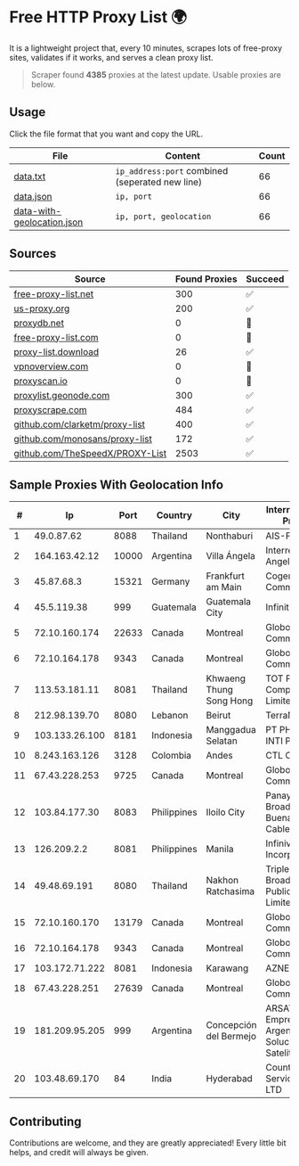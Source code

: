 
# Free HTTP Proxy List 🌍

It is a lightweight project that, every 10 minutes, scrapes lots of free-proxy sites, validates if it works, and serves a clean proxy list.


> Scraper found **4385** proxies at the latest update. Usable proxies are below.

## Usage

Click the file format that you want and copy the URL.


|File|Content|Count|
|----|-------|-----|
|[data.txt](https://raw.githubusercontent.com/themiralay/Proxy-List-World/master/data.txt)|`ip_address:port` combined (seperated new line)|66|
|[data.json](https://raw.githubusercontent.com/themiralay/Proxy-List-World/master/data.json)|`ip, port`|66|
|[data-with-geolocation.json](https://raw.githubusercontent.com/themiralay/Proxy-List-World/master/data-with-geolocation.json)|`ip, port, geolocation`|66|

## Sources

|Source|Found Proxies|Succeed|
|------|-------------|-------|
|[free-proxy-list.net](https://free-proxy-list.net)|300|✅|
|[us-proxy.org](https://www.us-proxy.org)|200|✅|
|[proxydb.net](http://proxydb.net)|0|🚫|
|[free-proxy-list.com](https://free-proxy-list.com/?page=&port=&type%5B%5D=http&type%5B%5D=https&up_time=0&search=Search)|0|🚫|
|[proxy-list.download](https://www.proxy-list.download/HTTP)|26|✅|
|[vpnoverview.com](https://vpnoverview.com/privacy/anonymous-browsing/free-proxy-servers)|0|🚫|
|[proxyscan.io](https://www.proxyscan.io)|0|🚫|
|[proxylist.geonode.com](https://proxylist.geonode.com/api/proxy-list?limit=300&page=1&sort_by=lastChecked&sort_type=desc&protocols=http,https)|300|✅|
|[proxyscrape.com](https://api.proxyscrape.com/v2/?request=displayproxies&protocol=http&timeout=10000&country=all&ssl=all&anonymity=all)|484|✅|
|[github.com/clarketm/proxy-list](https://raw.githubusercontent.com/clarketm/proxy-list/master/proxy-list-raw.txt)|400|✅|
|[github.com/monosans/proxy-list](https://raw.githubusercontent.com/monosans/proxy-list/main/proxies/http.txt)|172|✅|
|[github.com/TheSpeedX/PROXY-List](https://raw.githubusercontent.com/TheSpeedX/PROXY-List/master/http.txt)|2503|✅|


## Sample Proxies With Geolocation Info

|#|Ip|Port|Country|City|Internet Service Provider|
|-|--|----|-------|----|-------------------------|
|1|49.0.87.62|8088|Thailand|Nonthaburi|AIS-Fibre|
|2|164.163.42.12|10000|Argentina|Villa Ángela|Interret Villa Angela SRL|
|3|45.87.68.3|15321|Germany|Frankfurt am Main|Cogent Communications|
|4|45.5.119.38|999|Guatemala|Guatemala City|Infinitum S.A.|
|5|72.10.160.174|22633|Canada|Montreal|GloboTech Communications|
|6|72.10.164.178|9343|Canada|Montreal|GloboTech Communications|
|7|113.53.181.11|8081|Thailand|Khwaeng Thung Song Hong|TOT Public Company Limited|
|8|212.98.139.70|8080|Lebanon|Beirut|TerraNet sal|
|9|103.133.26.100|8181|Indonesia|Manggadua Selatan|PT PHATRIA INTI PERSADA|
|10|8.243.163.126|3128|Colombia|Andes|CTL Colombia|
|11|67.43.228.253|9725|Canada|Montreal|GloboTech Communications|
|12|103.84.177.30|8083|Philippines|Iloilo City|Panay Broadband / Buenavista Cable TV., Inc.|
|13|126.209.2.2|8081|Philippines|Manila|Infinivan Incorporated|
|14|49.48.69.191|8080|Thailand|Nakhon Ratchasima|Triple T Broadband Public Company Limited|
|15|72.10.160.170|13179|Canada|Montreal|GloboTech Communications|
|16|72.10.164.178|9343|Canada|Montreal|GloboTech Communications|
|17|103.172.71.222|8081|Indonesia|Karawang|AZNET|
|18|67.43.228.251|27639|Canada|Montreal|GloboTech Communications|
|19|181.209.95.205|999|Argentina|Concepción del Bermejo|ARSAT - Empresa Argentina de Soluciones Satelitales S.A|
|20|103.48.69.170|84|India|Hyderabad|Country Online Services PVT LTD|



## Contributing

Contributions are welcome, and they are greatly appreciated! Every
little bit helps, and credit will always be given.

